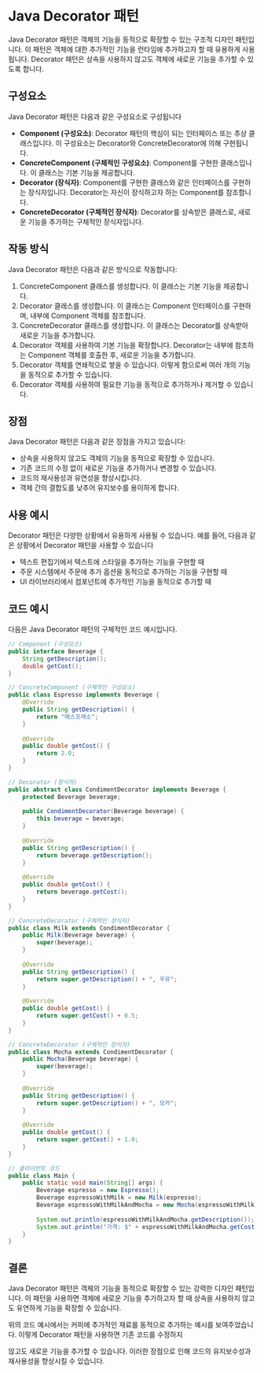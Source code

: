 
# Java Decorator 패턴

Java Decorator 패턴은 객체의 기능을 동적으로 확장할 수 있는 구조적 디자인 패턴입니다. 이 패턴은 객체에 대한 추가적인 기능을 런타임에 추가하고자 할 때 유용하게 사용됩니다. Decorator 패턴은 상속을 사용하지 않고도 객체에 새로운 기능을 추가할 수 있도록 합니다.

## 구성요소

Java Decorator 패턴은 다음과 같은 구성요소로 구성됩니다

- **Component (구성요소)**: Decorator 패턴의 핵심이 되는 인터페이스 또는 추상 클래스입니다. 이 구성요소는 Decorator와 ConcreteDecorator에 의해 구현됩니다.
- **ConcreteComponent (구체적인 구성요소)**: Component를 구현한 클래스입니다. 이 클래스는 기본 기능을 제공합니다.
- **Decorator (장식자)**: Component를 구현한 클래스와 같은 인터페이스를 구현하는 장식자입니다. Decorator는 자신이 장식하고자 하는 Component를 참조합니다.
- **ConcreteDecorator (구체적인 장식자)**: Decorator를 상속받은 클래스로, 새로운 기능을 추가하는 구체적인 장식자입니다.

## 작동 방식

Java Decorator 패턴은 다음과 같은 방식으로 작동합니다:

1. ConcreteComponent 클래스를 생성합니다. 이 클래스는 기본 기능을 제공합니다.
2. Decorator 클래스를 생성합니다. 이 클래스는 Component 인터페이스를 구현하며, 내부에 Component 객체를 참조합니다.
3. ConcreteDecorator 클래스를 생성합니다. 이 클래스는 Decorator를 상속받아 새로운 기능을 추가합니다.
4. Decorator 객체를 사용하여 기본 기능을 확장합니다. Decorator는 내부에 참조하는 Component 객체를 호출한 후, 새로운 기능을 추가합니다.
5. Decorator 객체를 연쇄적으로 쌓을 수 있습니다. 이렇게 함으로써 여러 개의 기능을 동적으로 추가할 수 있습니다.
6. Decorator 객체를 사용하여 필요한 기능을 동적으로 추가하거나 제거할 수 있습니다.

## 장점

Java Decorator 패턴은 다음과 같은 장점을 가지고 있습니다:

- 상속을 사용하지 않고도 객체의 기능을 동적으로 확장할 수 있습니다.
- 기존 코드의 수정 없이 새로운 기능을 추가하거나 변경할 수 있습니다.
- 코드의 재사용성과 유연성을 향상시킵니다.
- 객체 간의 결합도를 낮추어 유지보수를 용이하게 합니다.

## 사용 예시

Decorator 패턴은 다양한 상황에서 유용하게 사용될 수 있습니다. 예를 들어, 다음과 같은 상황에서 Decorator 패턴을 사용할 수 있습니다

- 텍스트 편집기에서 텍스트에 스타일을 추가하는 기능을 구현할 때
- 주문 시스템에서 주문에 추가 옵션을 동적으로 추가하는 기능을 구현할 때
- UI 라이브러리에서 컴포넌트에 추가적인 기능을 동적으로 추가할 때

## 코드 예시

다음은 Java Decorator 패턴의 구체적인 코드 예시입니다.

```java
// Component (구성요소)
public interface Beverage {
    String getDescription();
    double getCost();
}

// ConcreteComponent (구체적인 구성요소)
public class Espresso implements Beverage {
    @Override
    public String getDescription() {
        return "에스프레소";
    }
    
    @Override
    public double getCost() {
        return 2.0;
    }
}

// Decorator (장식자)
public abstract class CondimentDecorator implements Beverage {
    protected Beverage beverage;
    
    public CondimentDecorator(Beverage beverage) {
        this.beverage = beverage;
    }
    
    @Override
    public String getDescription() {
        return beverage.getDescription();
    }
    
    @Override
    public double getCost() {
        return beverage.getCost();
    }
}

// ConcreteDecorator (구체적인 장식자)
public class Milk extends CondimentDecorator {
    public Milk(Beverage beverage) {
        super(beverage);
    }
    
    @Override
    public String getDescription() {
        return super.getDescription() + ", 우유";
    }
    
    @Override
    public double getCost() {
        return super.getCost() + 0.5;
    }
}

// ConcreteDecorator (구체적인 장식자)
public class Mocha extends CondimentDecorator {
    public Mocha(Beverage beverage) {
        super(beverage);
    }
    
    @Override
    public String getDescription() {
        return super.getDescription() + ", 모카";
    }
    
    @Override
    public double getCost() {
        return super.getCost() + 1.0;
    }
}

// 클라이언트 코드
public class Main {
    public static void main(String[] args) {
        Beverage espresso = new Espresso();
        Beverage espressoWithMilk = new Milk(espresso);
        Beverage espressoWithMilkAndMocha = new Mocha(espressoWithMilk);
        
        System.out.println(espressoWithMilkAndMocha.getDescription());
        System.out.println("가격: $" + espressoWithMilkAndMocha.getCost());
    }
}
```

## 결론

Java Decorator 패턴은 객체의 기능을 동적으로 확장할 수 있는 강력한 디자인 패턴입니다. 이 패턴을 사용하면 객체에 새로운 기능을 추가하고자 할 때 상속을 사용하지 않고도 유연하게 기능을 확장할 수 있습니다.

위의 코드 예시에서는 커피에 추가적인 재료를 동적으로 추가하는 예시를 보여주었습니다. 이렇게 Decorator 패턴을 사용하면 기존 코드를 수정하지

 않고도 새로운 기능을 추가할 수 있습니다. 이러한 장점으로 인해 코드의 유지보수성과 재사용성을 향상시킬 수 있습니다.

